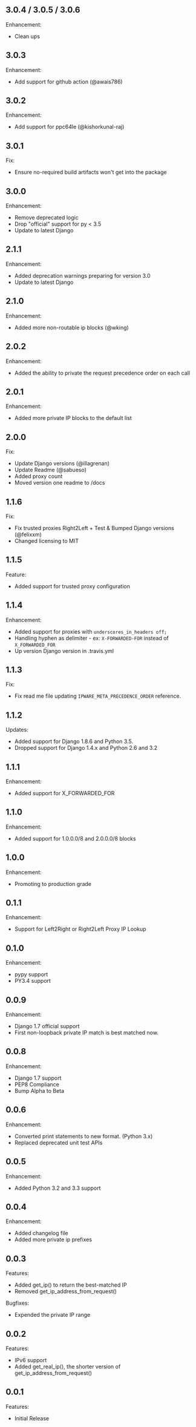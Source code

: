 ## 3.0.4 / 3.0.5 / 3.0.6

Enhancement:

- Clean ups

## 3.0.3

Enhancement:

- Add support for github action (@awais786)

## 3.0.2

Enhancement:

- Add support for ppc64le (@kishorkunal-raj)

## 3.0.1

Fix:

- Ensure no-required build artifacts won't get into the package

## 3.0.0

Enhancement:

- Remove deprecated logic
- Drop "official" support for py < 3.5
- Update to latest Django

## 2.1.1

Enhancement:

- Added deprecation warnings preparing for version 3.0
- Update to latest Django

## 2.1.0

Enhancement:

- Added more non-routable ip blocks (@wking)

## 2.0.2

Enhancement:

- Added the ability to private the request precedence order on each call

## 2.0.1

Enhancement:

- Added more private IP blocks to the default list

## 2.0.0

Fix:

- Update Django versions (@illagrenan)
- Update Readme (@sabueso)
- Added proxy count
- Moved version one readme to /docs

## 1.1.6

Fix:

- Fix trusted proxies Right2Left + Test & Bumped Django versions (@felixxm)
- Changed licensing to MIT

## 1.1.5

Feature:

- Added support for trusted proxy configuration

## 1.1.4

Enhancement:

- Added support for proxies with `underscores_in_headers off;`
- Handling hyphen as delimiter - ex: `X-FORWARDED-FOR` instead of `X_FORWARDED_FOR`
- Up version Django version in .travis.yml

## 1.1.3

Fix:

- Fix read me file updating `IPWARE_META_PRECEDENCE_ORDER` reference.

## 1.1.2

Updates:

- Added support for Django 1.8.6 and Python 3.5.
- Dropped support for Django 1.4.x and Python 2.6 and 3.2

## 1.1.1

Enhancement:

- Added support for X_FORWARDED_FOR

## 1.1.0

Enhancement:

- Added support for 1.0.0.0/8 and 2.0.0.0/8 blocks

## 1.0.0

Enhancement:

- Promoting to production grade

## 0.1.1

Enhancement:

- Support for Left2Right or Right2Left Proxy IP Lookup

## 0.1.0

Enhancement:

- pypy support
- PY3.4 support

## 0.0.9

Enhancement:

- Django 1.7 official support
- First non-loopback private IP match is best matched now.

## 0.0.8

Enhancement:

- Django 1.7 support
- PEP8 Compliance
- Bump Alpha to Beta

## 0.0.6

Enhancement:

- Converted print statements to new format. (Python 3.x)
- Replaced deprecated unit test APIs

## 0.0.5

Enhancement:

- Added Python 3.2 and 3.3 support

## 0.0.4

Enhancement:

- Added changelog file
- Added more private ip prefixes

## 0.0.3

Features:

- Added get_ip() to return the best-matched IP
- Removed get_ip_address_from_request()

Bugfixes:

- Expended the private IP range

## 0.0.2

Features:

- IPv6 support
- Added get_real_ip(), the shorter version of get_ip_address_from_request()

## 0.0.1

Features:

- Initial Release
